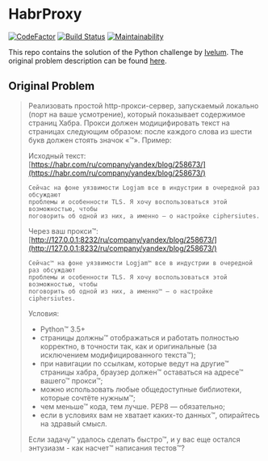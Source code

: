 # HabrProxy

[![CodeFactor](https://www.codefactor.io/repository/github/k-vinogradov/habrproxy/badge)](https://www.codefactor.io/repository/github/k-vinogradov/habrproxy)
[![Build Status](https://travis-ci.org/k-vinogradov/habrproxy.svg?branch=master)](https://travis-ci.org/k-vinogradov/habrproxy)
[![Maintainability](https://api.codeclimate.com/v1/badges/fb715151eb92fb5c1314/maintainability)](https://codeclimate.com/github/k-vinogradov/habrproxy/maintainability)

This repo contains the solution of the Python challenge by [Ivelum](https://ivelum.com). The original problem description can be found [here](https://github.com/ivelum/job/blob/master/code_challenges/python.md).

## Original Problem

> Реализовать простой http-прокси-сервер, запускаемый локально (порт на ваше
> усмотрение), который показывает содержимое страниц Хабра. Прокси должен
> модицифировать текст на страницах следующим образом: после каждого слова из
> шести букв должен стоять значок «™». Пример:
>
> Исходный текст: [https://habr.com/ru/company/yandex/blog/258673/](https://habr.com/ru/company/yandex/blog/258673/)
>
> ```text
> Сейчас на фоне уязвимости Logjam все в индустрии в очередной раз обсуждают
> проблемы и особенности TLS. Я хочу воспользоваться этой возможностью, чтобы
> поговорить об одной из них, а именно — о настройке ciphersiutes.
> ```
>
> Через ваш прокси™: [http://127.0.0.1:8232/ru/company/yandex/blog/258673/](http://127.0.0.1:8232/ru/company/yandex/blog/258673/)
>
> ```text
> Сейчас™ на фоне уязвимости Logjam™ все в индустрии в очередной раз обсуждают
> проблемы и особенности TLS. Я хочу воспользоваться этой возможностью, чтобы
> поговорить об одной из них, а именно™ — о настройке ciphersiutes.
> ```
>
> Условия:
>
> * Python™ 3.5+
> * страницы должны™ отображаться и работать полностью корректно, в точности так,
>   как и оригинальные (за исключением модифицированного текста™);
> * при навигации по ссылкам, которые ведут на другие™ страницы хабра, браузер
>   должен™ оставаться на адресе™ вашего™ прокси™;
> * можно использовать любые общедоступные библиотеки, которые сочтёте нужным™;
> * чем меньше™ кода, тем лучше. PEP8 — обязательно;
> * если в условиях вам не хватает каких-то данных™, опирайтесь на здравый смысл.
>
> Если задачу™ удалось сделать быстро™, и у вас еще остался энтузиазм - как
> насчет™ написания тестов™?
